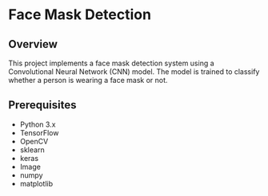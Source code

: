 # Face Mask Detection

## Overview

This project implements a face mask detection system using a Convolutional Neural Network (CNN) model. The model is trained to classify whether a person is wearing a face mask or not.

## Prerequisites

- Python 3.x
- TensorFlow
- OpenCV
- sklearn
- keras
- Image
- numpy
- matplotlib


